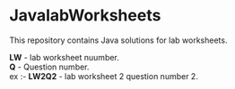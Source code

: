 # JavalabWorksheets

This repository contains Java solutions for lab worksheets.

**LW** - lab worksheet nuumber.  
**Q** - Question number.  
ex :-  **LW2Q2** - lab worksheet 2 question number 2.


